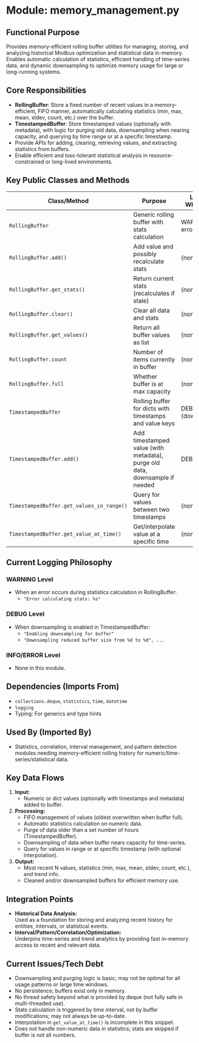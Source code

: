 # Module: memory_management.py

## Functional Purpose
Provides memory-efficient rolling buffer utilities for managing, storing, and analyzing historical Modbus optimization and statistical data in-memory.  
Enables automatic calculation of statistics, efficient handling of time-series data, and dynamic downsampling to optimize memory usage for large or long-running systems.

## Core Responsibilities
- **RollingBuffer**: Store a fixed number of recent values in a memory-efficient, FIFO manner, automatically calculating statistics (min, max, mean, stdev, count, etc.) over the buffer.
- **TimestampedBuffer**: Store timestamped values (optionally with metadata), with logic for purging old data, downsampling when nearing capacity, and querying by time range or at a specific timestamp.
- Provide APIs for adding, clearing, retrieving values, and extracting statistics from buffers.
- Enable efficient and loss-tolerant statistical analysis in resource-constrained or long-lived environments.

## Key Public Classes and Methods

| Class/Method                          | Purpose                                                                      | Log Level When Called   | Success Indicator                |
|---------------------------------------|------------------------------------------------------------------------------|------------------------|----------------------------------|
| `RollingBuffer`                       | Generic rolling buffer with stats calculation                                | WARNING (stat error)   | Buffer stores up to max_size     |
| `RollingBuffer.add()`                 | Add value and possibly recalculate stats                                      | (none)                 | Value added, stats updated       |
| `RollingBuffer.get_stats()`           | Return current stats (recalculates if stale)                                 | (none)                 | Dict of stats                    |
| `RollingBuffer.clear()`               | Clear all data and stats                                                     | (none)                 | Buffer/statistics emptied        |
| `RollingBuffer.get_values()`          | Return all buffer values as list                                             | (none)                 | List returned                    |
| `RollingBuffer.count`                 | Number of items currently in buffer                                          | (none)                 | Integer                          |
| `RollingBuffer.full`                  | Whether buffer is at max capacity                                            | (none)                 | Boolean                          |
| `TimestampedBuffer`                   | Rolling buffer for dicts with timestamps and value keys                      | DEBUG (downsampling)   | Buffer stores recent values      |
| `TimestampedBuffer.add()`             | Add timestamped value (with metadata), purge old data, downsample if needed  | DEBUG                  | Value added, buffer managed      |
| `TimestampedBuffer.get_values_in_range()` | Query for values between two timestamps                                 | (none)                 | List of dicts                    |
| `TimestampedBuffer.get_value_at_time()`   | Get/interpolate value at a specific time                                 | (none)                 | Dict or None                     |

## Current Logging Philosophy

### WARNING Level
- When an error occurs during statistics calculation in RollingBuffer:
  - `"Error calculating stats: %s"`

### DEBUG Level
- When downsampling is enabled in TimestampedBuffer:
  - `"Enabling downsampling for buffer"`
  - `"Downsampling reduced buffer size from %d to %d", ...`

### INFO/ERROR Level
- None in this module.

## Dependencies (Imports From)
- `collections.deque`, `statistics`, `time`, `datetime`
- `logging`
- Typing: For generics and type hints

## Used By (Imported By)
- Statistics, correlation, interval management, and pattern detection modules needing memory-efficient rolling history for numeric/time-series/statistical data.

## Key Data Flows

1. **Input:**
   - Numeric or dict values (optionally with timestamps and metadata) added to buffer.
2. **Processing:**
   - FIFO management of values (oldest overwritten when buffer full).
   - Automatic statistics calculation on numeric data.
   - Purge of data older than a set number of hours (TimestampedBuffer).
   - Downsampling of data when buffer nears capacity for time-series.
   - Query for values in range or at specific timestamp (with optional interpolation).
3. **Output:**
   - Most recent N values, statistics (min, max, mean, stdev, count, etc.), and trend info.
   - Cleaned and/or downsampled buffers for efficient memory use.

## Integration Points

- **Historical Data Analysis:**  
  Used as a foundation for storing and analyzing recent history for entities, intervals, or statistical events.
- **Interval/Pattern/Correlation/Optimization:**  
  Underpins time-series and trend analytics by providing fast in-memory access to recent and relevant data.

## Current Issues/Tech Debt

- Downsampling and purging logic is basic; may not be optimal for all usage patterns or large time windows.
- No persistence; buffers exist only in memory.
- No thread safety beyond what is provided by deque (not fully safe in multi-threaded use).
- Stats calculation is triggered by time interval, not by buffer modifications; may not always be up-to-date.
- Interpolation in `get_value_at_time()` is incomplete in this snippet.
- Does not handle non-numeric data in statistics; stats are skipped if buffer is not all numbers.